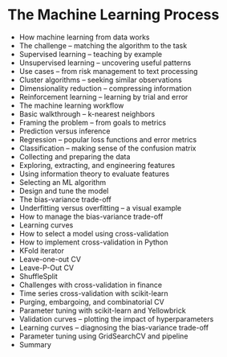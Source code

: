 # The Machine Learning Process
- How machine learning from data works
- The challenge – matching the algorithm to the task
- Supervised learning – teaching by example
- Unsupervised learning – uncovering useful patterns
- Use cases – from risk management to text processing
- Cluster algorithms – seeking similar observations
- Dimensionality reduction – compressing information
- Reinforcement learning – learning by trial and error
- The machine learning workflow
- Basic walkthrough – k-nearest neighbors
- Framing the problem – from goals to metrics
- Prediction versus inference
- Regression – popular loss functions and error metrics
- Classification – making sense of the confusion matrix
- Collecting and preparing the data
- Exploring, extracting, and engineering features
- Using information theory to evaluate features
- Selecting an ML algorithm
- Design and tune the model
- The bias-variance trade-off
- Underfitting versus overfitting – a visual example
- How to manage the bias-variance trade-off
- Learning curves
- How to select a model using cross-validation
- How to implement cross-validation in Python
- KFold iterator
- Leave-one-out CV
- Leave-P-Out CV
- ShuffleSplit
- Challenges with cross-validation in finance
- Time series cross-validation with scikit-learn
- Purging, embargoing, and combinatorial CV
- Parameter tuning with scikit-learn and Yellowbrick
- Validation curves – plotting the impact of hyperparameters
- Learning curves – diagnosing the bias-variance trade-off
- Parameter tuning using GridSearchCV and pipeline
- Summary
